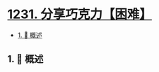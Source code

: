 # [1231. 分享巧克力【困难】](https://github.com/Tdahuyou/TNotes.leetcode/tree/main/notes/1231.%20%E5%88%86%E4%BA%AB%E5%B7%A7%E5%85%8B%E5%8A%9B%E3%80%90%E5%9B%B0%E9%9A%BE%E3%80%91)

<!-- region:toc -->

- [1. 📝 概述](#1--概述)

<!-- endregion:toc -->

## 1. 📝 概述
